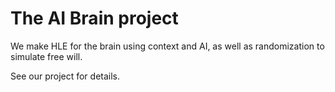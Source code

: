# The AI Brain project

We make HLE for the brain using context and AI, as well as randomization to simulate free will.

See our project for details.
